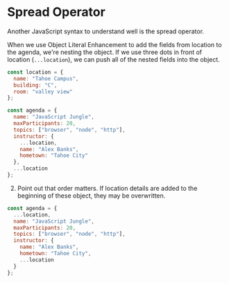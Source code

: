 # Spread Operator

Another JavaScript syntax to understand well is the spread operator.

When we use Object Literal Enhancement to add the fields from location to the agenda, we're nesting the object. If we use three dots in front of location (`...location`), we can push all of the nested fields into the object.

```javascript
const location = {
  name: "Tahoe Campus",
  building: "C",
  room: "valley view"
};

const agenda = {
  name: "JavaScript Jungle",
  maxParticipants: 20,
  topics: ["browser", "node", "http"],
  instructor: {
    ...location,
    name: "Alex Banks",
    hometown: "Tahoe City"
  },
  ...location
};
```

2. Point out that order matters. If location details are added to the beginning of these object, they may be overwritten.

```javascript
const agenda = {
  ...location,
  name: "JavaScript Jungle",
  maxParticipants: 20,
  topics: ["browser", "node", "http"],
  instructor: {
    name: "Alex Banks",
    hometown: "Tahoe City",
    ...location
  }
};
```
